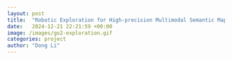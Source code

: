 ```yaml
---
layout: post
title:  "Robotic Exploration for High-precision Multimodal Semantic Map"
date:   2024-12-21 22:21:59 +00:00
image: /images/go2-exploration.gif
categories: project
author: "Dong Li"
---
```



